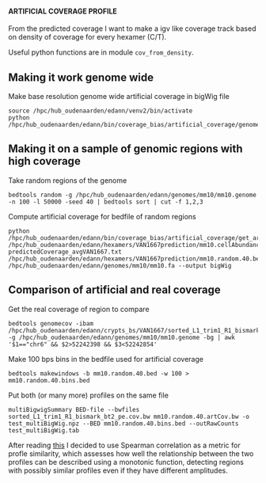 #### ARTIFICIAL COVERAGE PROFILE
From the predicted coverage I want to make a igv like coverage track based on density of coverage for every hexamer (C/T).

Useful python functions are in module ```cov_from_density```.

## Making it work genome wide
Make base resolution genome wide artificial coverage in bigWig file
```
source /hpc/hub_oudenaarden/edann/venv2/bin/activate
python /hpc/hub_oudenaarden/edann/bin/coverage_bias/artificial_coverage/genome_wide_artificialcov.py
```

## Making it on a sample of genomic regions with high coverage
Take random regions of the genome
```
bedtools random -g /hpc/hub_oudenaarden/edann/genomes/mm10/mm10.genome -n 100 -l 50000 -seed 40 | bedtools sort | cut -f 1,2,3
```
Compute artificial coverage for bedfile of random regions
```
python /hpc/hub_oudenaarden/edann/bin/coverage_bias/artificial_coverage/get_artificial_cov_from_bed.py /hpc/hub_oudenaarden/edann/hexamers/VAN1667prediction/mm10.cellAbundance.noN.csv.gz predictedCoverage_avgVAN1667.txt /hpc/hub_oudenaarden/edann/hexamers/VAN1667prediction/mm10.random.40.bed /hpc/hub_oudenaarden/edann/genomes/mm10/mm10.fa --output bigWig
```


## Comparison of artificial and real coverage

Get the real coverage of region to compare
```
bedtools genomecov -ibam /hpc/hub_oudenaarden/edann/crypts_bs/VAN1667/sorted_L1_trim1_R1_bismark_bt2_pe.deduplicated.bam -g /hpc/hub_oudenaarden/edann/genomes/mm10/mm10.genome -bg | awk '$1=="chr6" && $2>52242398 && $3<52242854'
```

Make 100 bps bins in the bedfile used for artificial coverage
```
bedtools makewindows -b mm10.random.40.bed -w 100 > mm10.random.40.bins.bed
```
Put both (or many more) profiles on the same file
```
multiBigwigSummary BED-file --bwfiles sorted_L1_trim1_R1_bismark_bt2_pe.cov.bw mm10.random.40.artCov.bw -o test_multiBigWig.npz --BED mm10.random.40.bins.bed --outRawCounts test_multiBigWig.tab
```

After reading [this](https://bioconductor.org/packages/3.7/bioc/vignettes/similaRpeak/inst/doc/similaRpeak.html) I decided to use Spearman correlation as a metric for profle similarity, which assesses how well the relationship between the two profiles can be described using a monotonic function, detecting regions with possibly similar profiles even if they have different amplitudes.
